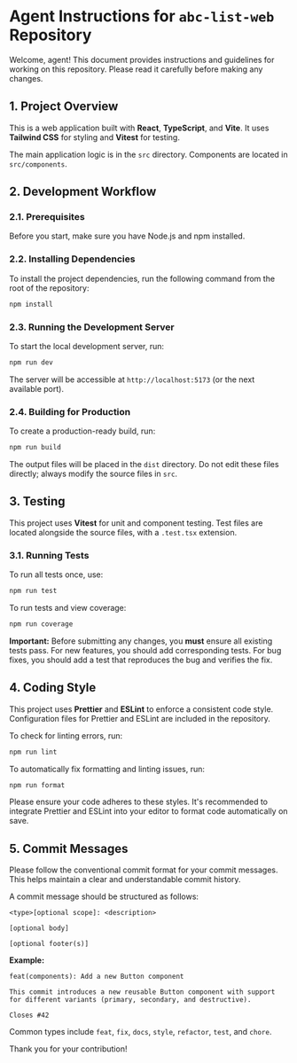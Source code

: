 # Agent Instructions for `abc-list-web` Repository

Welcome, agent! This document provides instructions and guidelines for working on this repository. Please read it carefully before making any changes.

## 1. Project Overview

This is a web application built with **React**, **TypeScript**, and **Vite**. It uses **Tailwind CSS** for styling and **Vitest** for testing.

The main application logic is in the `src` directory. Components are located in `src/components`.

## 2. Development Workflow

### 2.1. Prerequisites

Before you start, make sure you have Node.js and npm installed.

### 2.2. Installing Dependencies

To install the project dependencies, run the following command from the root of the repository:

```bash
npm install
```

### 2.3. Running the Development Server

To start the local development server, run:

```bash
npm run dev
```

The server will be accessible at `http://localhost:5173` (or the next available port).

### 2.4. Building for Production

To create a production-ready build, run:

```bash
npm run build
```

The output files will be placed in the `dist` directory. Do not edit these files directly; always modify the source files in `src`.

## 3. Testing

This project uses **Vitest** for unit and component testing. Test files are located alongside the source files, with a `.test.tsx` extension.

### 3.1. Running Tests

To run all tests once, use:

```bash
npm run test
```

To run tests and view coverage:

```bash
npm run coverage
```

**Important:** Before submitting any changes, you **must** ensure all existing tests pass. For new features, you should add corresponding tests. For bug fixes, you should add a test that reproduces the bug and verifies the fix.

## 4. Coding Style

This project uses **Prettier** and **ESLint** to enforce a consistent code style. Configuration files for Prettier and ESLint are included in the repository.

To check for linting errors, run:

```bash
npm run lint
```

To automatically fix formatting and linting issues, run:

```bash
npm run format
```

Please ensure your code adheres to these styles. It's recommended to integrate Prettier and ESLint into your editor to format code automatically on save.

## 5. Commit Messages

Please follow the conventional commit format for your commit messages. This helps maintain a clear and understandable commit history.

A commit message should be structured as follows:

```
<type>[optional scope]: <description>

[optional body]

[optional footer(s)]
```

**Example:**

```
feat(components): Add a new Button component

This commit introduces a new reusable Button component with support for different variants (primary, secondary, and destructive).

Closes #42
```

Common types include `feat`, `fix`, `docs`, `style`, `refactor`, `test`, and `chore`.

Thank you for your contribution!
